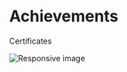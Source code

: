 # Achievements
Certificates<br>

<img src="https://images.pexels.com/photos/21696/pexels-photo.jpg?auto=compress&cs=tinysrgb&w=600" class="img-fluid" alt="Responsive image">
